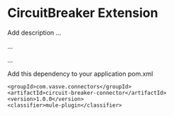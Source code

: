 # CircuitBreaker Extension

Add description ...


...


...


Add this dependency to your application pom.xml

```
<groupId>com.vasve.connectors</groupId>
<artifactId>circuit-breaker-connector</artifactId>
<version>1.0.0</version>
<classifier>mule-plugin</classifier>
```
